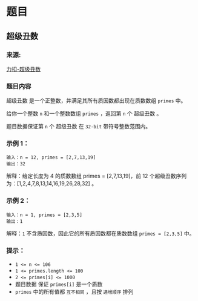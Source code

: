 # 题目

## 超级丑数

### 来源:

[力扣-超级丑数](https://leetcode-cn.com/problems/super-ugly-number/)

### 题目内容

超级丑数 是一个正整数，并满足其所有质因数都出现在质数数组 `primes` 中。

给你一个整数 `n` 和一个整数数组 `primes` ，返回第 `n` 个 超级丑数 。

题目数据保证第 `n` 个 超级丑数 在 `32-bit` 带符号整数范围内。

### 示例 1：

```plaintext
输入：n = 12, primes = [2,7,13,19]
输出：32
```

解释：给定长度为 4 的质数数组 primes = [2,7,13,19]，前 12 个超级丑数序列为：[1,2,4,7,8,13,14,16,19,26,28,32] 。

### 示例 2：

```plaintext
输入：n = 1, primes = [2,3,5]
输出：1
```

解释：`1` 不含质因数，因此它的所有质因数都在质数数组 `primes = [2,3,5]` 中。

### 提示：

- `1 <= n <= 106`
- `1 <= primes.length <= 100`
- `2 <= primes[i] <= 1000`
- 题目数据 保证 `primes[i]` 是一个质数
- `primes` 中的所有值都 `互不相同` ，且按 `递增顺序` 排列